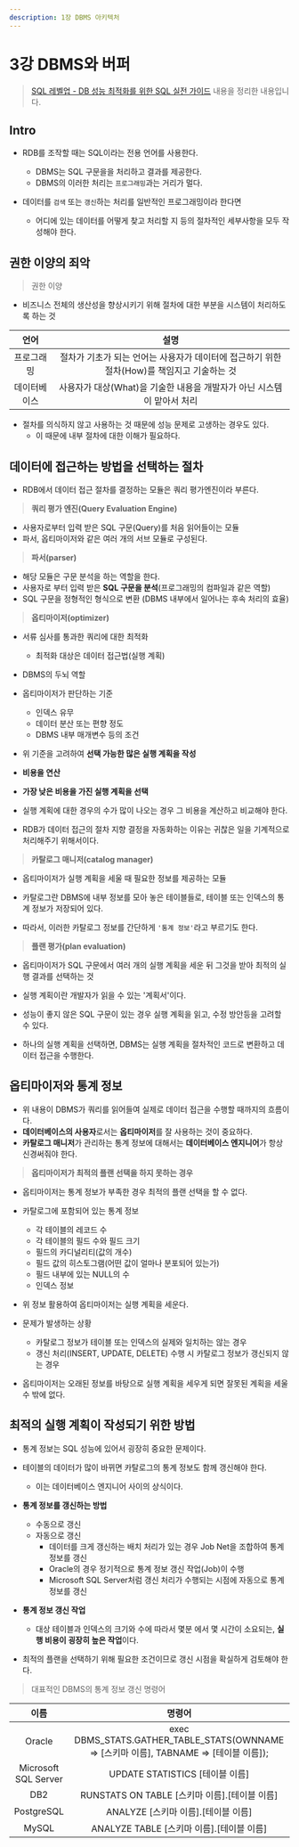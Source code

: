 ```yaml
---
description: 1장 DBMS 아키텍처
---
```


# 3강 DBMS와 버퍼

> [SQL 레벨업 - DB 성능 최적화를 위한 SQL 실전 가이드](http://www.kyobobook.co.kr/product/detailViewKor.laf?mallGb=KOR&ejkGb=KOR&barcode=9788968482519) 내용을 정리한 내용입니다.

## Intro

- RDB를 조작할 때는 SQL이라는 전용 언어를 사용한다.
	- DBMS는 SQL 구문을을 처리하고 결과를 제공한다.
	- DBMS의 이러한 처리는 `프로그래밍`과는 거리가 멀다.
	
- 데이터를 `검색` 또는 `갱신`하는 처리를 일반적인 프로그래밍이라 한다면
    - 어디에 있는 데이터를 어떻게 찾고 처리할 지 등의 절차적인 세부사항을 모두 작성해야 한다.

## 권한 이양의 죄악

> 권한 이양

- 비즈니스 전체의 생산성을 향상시키기 위해 절차에 대한 부분을 시스템이 처리하도록 하는 것

|언어|설명|
|:---:|:---:|
|프로그래밍|절차가 기초가 되는 언어는 사용자가 데이터에 접근하기 위한 절차(How)를 책임지고 기술하는 것|
|데이터베이스|사용자가 대상(What)을 기술한 내용을 개발자가 아닌 시스템이 맡아서 처리|

- 절차를 의식하지 않고 사용하는 것 때문에 성능 문제로 고생하는 경우도 있다.
	- 이 때문에 내부 절차에 대한 이해가 필요하다.
	

## 데이터에 접근하는 방법을 선택하는 절차

- RDB에서 데이터 접근 절차를 결정하는 모듈은 쿼리 평가엔진이라 부른다.

> **쿼리 평가 엔진(Query Evaluation Engine)**

- 사용자로부터 입력 받은 SQL 구문(Query)를 처음 읽어들이는 모듈
- 파서, 옵티마이저와 같은 여러 개의 서브 모듈로 구성된다.

> **파서(parser)**

- 해당 모듈은 구문 분석을 하는 역할을 한다.
- 사용자로 부터 입력 받은 **SQL 구문을 분석**(프로그래밍의 컴파일과 같은 역할)
- SQL 구문을 정형적인 형식으로 변환 (DBMS 내부에서 일어나는 후속 처리의 효율)

> **옵티마이저(optimizer)**

- 서류 심사를 통과한 쿼리에 대한 최적화
	- 최적화 대상은 데이터 접근법(실행 계획)
	
- DBMS의 두뇌 역할

- 옵티마이저가 판단하는 기준
	- 인덱스 유무
	- 데이터 분산 또는 편향 정도
	- DBMS 내부 매개변수 등의 조건
	
- 위 기준을 고려하여 **선택 가능한 많은 실행 계획을 작성**
- **비용을 연산**
- **가장 낮은 비용을 가진 실행 계획을 선택**

- 실행 계획에 대한 경우의 수가 많이 나오는 경우 그 비용을 계산하고 비교해야 한다.
- RDB가 데이터 접근의 절차 지향 결정을 자동화하는 이유는 귀찮은 일을 기계적으로 처리해주기 위해서이다.

> **카탈로그 매니저(catalog manager)**

- 옵티마이저가 실행 계획을 세울 때 필요한 정보를 제공하는 모듈
- 카탈로그란 DBMS에 내부 정보를 모아 놓은 테이블들로, 테이블 또는 인덱스의 통계 정보가 저장되어 있다.

- 따라서, 이러한 카탈로그 정보를 간단하게 `'통계 정보'`라고 부르기도 한다.

> **플랜 평가(plan evaluation)**

- 옵티마이저가 SQL 구문에서 여러 개의 실행 계획을 세운 뒤 그것을 받아 최적의 실행 결과를 선택하는 것
- 실행 계획이란 개발자가 읽을 수 있는 '계획서'이다.
- 성능이 좋지 않은 SQL 구문이 있는 경우 실행 계획을 읽고, 수정 방안등을 고려할 수 있다.

- 하나의 실행 계획을 선택하면, DBMS는 실행 계획을 절차적인 코드로 변환하고 데이터 접근을 수행한다.

## 옵티마이저와 통계 정보

- 위 내용이 DBMS가 쿼리를 읽어들여 실제로 데이터 접근을 수행할 때까지의 흐름이다.
- **데이터베이스의 사용자**로서는 **옵티마이저**를 잘 사용하는 것이 중요하다.
- **카탈로그 매니저**가 관리하는 통계 정보에 대해서는 **데이터베이스 엔지니어**가 항상 신경써줘야 한다.

> **옵티마이저가 최적의 플랜 선택을 하지 못하는 경우**

- 옵티마이저는 통계 정보가 부족한 경우 최적의 플랜 선택을 할 수 없다.

- 카탈로그에 포함되어 있는 통계 정보
	- 각 테이블의 레코드 수
	- 각 테이블의 필드 수와 필드 크기
	- 필드의 카디널리티(값의 개수)
	- 필드 값의 히스토그램(어떤 값이 얼마나 분포되어 있는가)
	- 필드 내부에 있는 NULL의 수
	- 인덱스 정보
	
- 위 정보 활용하여 옵티마이저는 실행 계획을 세운다.

- 문제가 발생하는 상황
    - 카탈로그 정보가 테이블 또는 인덱스의 실제와 일치하는 않는 경우
	- 갱신 처리(INSERT, UPDATE, DELETE) 수행 시 카탈로그 정보가 갱신되지 않는 경우
	
- 옵티마이저는 오래된 정보를 바탕으로 실행 계획을 세우게 되면 잘못된 계획을 세울 수 밖에 없다.

## 최적의 실행 계획이 작성되기 위한 방법 

- 통계 정보는 SQL 성능에 있어서 굉장히 중요한 문제이다.

- 테이블의 데이터가 많이 바뀌면 카탈로그의 통계 정보도 함께 갱신해야 한다.
	- 이는 데이터베이스 엔지니어 사이의 상식이다.
	
- **통계 정보를 갱신하는 방법**
    - 수동으로 갱신
    - 자동으로 갱신
        - 데이터를 크게 갱신하는 배치 처리가 있는 경우 Job Net을 조합하여 통계 정보를 갱신
		- Oracle의 경우 정기적으로 통계 정보 갱신 작업(Job)이 수행
		- Microsoft SQL Server처럼 갱신 처리가 수행되는 시점에 자동으로 통계 정보를 갱신
	
- **통계 정보 갱신 작업**
	- 대상 테이블과 인덱스의 크기와 수에 따라서 몇분 에서 몇 시간이 소요되는, **실행 비용이 굉장히 높은 작업**이다.

- 최적의 플랜을 선택하기 위해 필요한 조건이므로 갱신 시점을 확실하게 검토해야 한다.

> 대표적인 DBMS의 통계 정보 갱신 명령어

|이름|명령어|
|:---:|:---:|
|Oracle|exec DBMS_STATS.GATHER_TABLE_STATS(OWNNAME => [스키마 이름], TABNAME => [테이블 이름]);|
|Microsoft SQL Server|UPDATE STATISTICS [테이블 이름]|
|DB2|RUNSTATS ON TABLE [스키마 이름].[테이블 이름]|
|PostgreSQL|ANALYZE [스키마 이름].[테이블 이름]|
|MySQL|ANALYZE TABLE [스키마 이름].[테이블 이름]|
